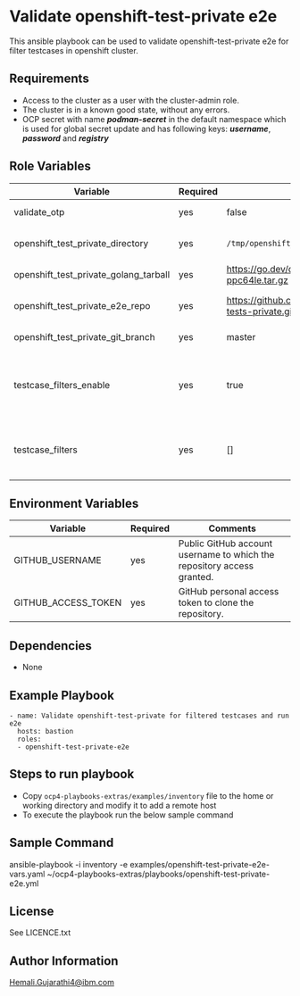 Validate openshift-test-private e2e
=========
This ansible playbook can be used to validate openshift-test-private e2e for filter testcases in openshift cluster.  


Requirements
------------

- Access to the cluster as a user with the cluster-admin role.
- The cluster is in a known good state, without any errors.
- OCP secret with name ***podman-secret*** in the default namespace which is used for global secret update and has following keys: ***username***, ***password*** and ***registry***


Role Variables
--------------

| Variable                                   | Required | Default                                                                              | Comments                                                                                                                       |
|--------------------------------------------|----------|--------------------------------------------------------------------------------------|--------------------------------------------------------------------------------------------------------------------------------|
| validate_otp                            | yes     | false                                                                                | Set it to true to run this playbook                                                                                            |
| openshift_test_private_directory                          | yes       | `/tmp/openshift_test_private_e2e`                                                                       | Working directory for openshift_test_private e2e  tests                                                                                         |
| openshift_test_private_golang_tarball                     | yes       | https://go.dev/dl/go1.24.1.linux-ppc64le.tar.gz                                      | HTTPS URL for golang tarball                                                                                                   |
| openshift_test_private_e2e_repo | yes      | https://github.com/openshift/openshift-tests-private.git                             | Github repository for openshift tests private                                                                                  |
| openshift_test_private_git_branch | yes      | master                                                                               | Git branch for the openshift repo                                                                                              |
| testcase_filters_enable | yes       | true                                                                 | Set this value true to run filtered single or multiple testcases e2e and Set value to false to run all the e2e testcases.                                                                                                  |
| testcase_filters | yes      | []                                                                  | Testcases that  need to be tested, should be given in list format as ['Image_Registry', 'PersistentVolumes']                                                                                                    |


Environment Variables
---------------------

| Variable             | Required       | Comments                                                                |
|----------------------|----------------|--------------------------------------------                             |
| GITHUB_USERNAME      | yes            | Public GitHub account username to which the repository access granted.  |
| GITHUB_ACCESS_TOKEN  | yes            | GitHub personal access token to clone the repository.                   |

Dependencies
------------

 - None
 
Example Playbook
----------------
```
- name: Validate openshift-test-private for filtered testcases and run e2e
  hosts: bastion
  roles:
  - openshift-test-private-e2e

```

Steps to run playbook
----------------------

 - Copy `ocp4-playbooks-extras/examples/inventory` file to the home or working directory and modify it to add a remote host
 - To execute the playbook run the below sample command

Sample Command
---------------

ansible-playbook -i inventory -e examples/openshift-test-private-e2e-vars.yaml ~/ocp4-playbooks-extras/playbooks/openshift-test-private-e2e.yml

License
-------

See LICENCE.txt

Author Information
------------------

Hemali.Gujarathi4@ibm.com
